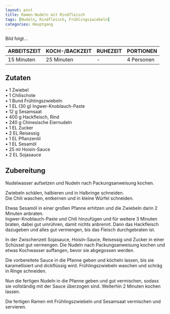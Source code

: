 ```yaml
---
layout: post
title: Ramen-Nudeln mit Rindfleisch
tags: [Nudeln, Rindfleisch, Frühlingszwiebeln]
categories: Hauptgang
---
```



Bild folgt...

| ARBEITSZEIT | KOCH-/BACKZEIT | RUHEZEIT | PORTIONEN |
|--------------|--------------|--------------|--------------|
| 15 Minuten | 25 Minuten | - | 4 Personen |  



## Zutaten
• 1 Zwiebel  
• 1 Chilischote  
• 1 Bund Frühlingszwiebeln    
• 1 EL (30 g) Ingwer-Knoblauch-Paste         
• 12 g Sesamsaat    
• 400 g Hackfleisch, Rind    
• 240 g Chinesische Eiernudeln      
• 1 EL Zucker  
• 2 EL Reisessig   
• 1 EL Pflanzenöl  
• 1 EL Sesamöl  
• 25 ml Hoisin-Sauce  
• 2 EL Sojasauce      
  

## Zubereitung
Nudelwasser aufsetzen und Nudeln nach Packungsanweisung kochen.

Zwiebeln schälen, halbieren und in Halbringe schneiden.  
Die Chili waschen, entkernen und in kleine Würfel schneiden.

Etwas Sesamöl in einer großen Pfanne erhitzen und die Zwiebeln darin 2 Minuten anbraten.  
Ingwer-Knoblauch-Paste und Chili hinzufügen und für weitere 3 Minuten braten, dabei gut umrühren, damit nichts anbrennt. 
Dann das Hackfleisch dazugeben und alles gut vermengen, bis das Fleisch durchgebraten ist.

In der Zwischenzeit Sojasauce, Hoisin-Sauce, Reisessig und Zucker in einer Schüssel gut vermengen. Die Nudeln nach Packungsanweisung kochen und etwas Kochwasser auffangen, bevor sie abgegossen werden.

Die vorbereitete Sauce in die Pfanne geben und köcheln lassen, bis sie karamellisiert und dickflüssig wird. 
Frühlingszwiebeln waschen und schräg in Ringe schneiden.

Nun die fertigen Nudeln in die Pfanne geben und gut vermischen, sodass sie vollständig mit der Sauce überzogen sind. 
Weiterhin 2 Minuten kochen lassen.

Die fertigen Ramen mit Frühlingszwiebeln und Sesamsaat vermischen und servieren.

